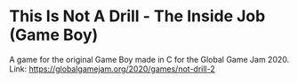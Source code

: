 # This Is Not A Drill - The Inside Job (Game Boy)
A game for the original Game Boy made in C for the Global Game Jam 2020.
Link: https://globalgamejam.org/2020/games/not-drill-2
